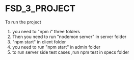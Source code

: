 # FSD_3_PROJECT

To run the project
1) you need to "npm i" three folders 
2) Then you need to run "nodemon server" in server folder
3) "npm start" in client folder 
4) you need to run "npm start" in admin folder
5) to run server side test cases ,run npm test in specs folder
